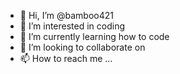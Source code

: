 - 👋 Hi, I’m @bamboo421
- 👀 I’m interested in coding
- 🌱 I’m currently learning how to code
- 💞️ I’m looking to collaborate on 
- 📫 How to reach me ...

<!---
bamboo421/bamboo421 is a ✨ special ✨ repository because its `README.md` (this file) appears on your GitHub profile.
You can click the Preview link to take a look at your changes.
--->
